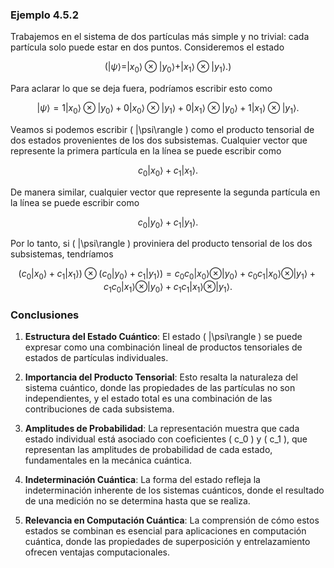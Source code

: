 ### Ejemplo 4.5.2

Trabajemos en el sistema de dos partículas más simple y no trivial: cada partícula solo puede estar en dos puntos. Consideremos el estado

$$
(|\psi\rangle = |x_0\rangle \otimes |y_0\rangle + |x_1\rangle \otimes |y_1\rangle. \tag{4.103})
$$

Para aclarar lo que se deja fuera, podríamos escribir esto como

$$
|\psi\rangle = 1|x_0\rangle \otimes |y_0\rangle + 0|x_0\rangle \otimes |y_1\rangle + 0|x_1\rangle \otimes |y_0\rangle + 1|x_1\rangle \otimes |y_1\rangle. \tag{4.104}
$$

Veamos si podemos escribir \( |\psi\rangle \) como el producto tensorial de dos estados provenientes de los dos subsistemas. Cualquier vector que represente la primera partícula en la línea se puede escribir como

$$
c_0 |x_0\rangle + c_1 |x_1\rangle. \tag{4.105}
$$

De manera similar, cualquier vector que represente la segunda partícula en la línea se puede escribir como

$$
c_0 |y_0\rangle + c_1 |y_1\rangle. \tag{4.106}
$$

Por lo tanto, si \( |\psi\rangle \) proviniera del producto tensorial de los dos subsistemas, tendríamos

$$
(c_0 |x_0\rangle + c_1 |x_1\rangle) \otimes (c_0 |y_0\rangle + c_1 |y_1\rangle) = c_0 c_0 |x_0\rangle \otimes |y_0\rangle + c_0 c_1 |x_0\rangle \otimes |y_1\rangle + c_1 c_0 |x_1\rangle \otimes |y_0\rangle + c_1 c_1 |x_1\rangle \otimes |y_1\rangle.
$$

### Conclusiones

1. **Estructura del Estado Cuántico**: El estado \( |\psi\rangle \) se puede expresar como una combinación lineal de productos tensoriales de estados de partículas individuales.

2. **Importancia del Producto Tensorial**: Esto resalta la naturaleza del sistema cuántico, donde las propiedades de las partículas no son independientes, y el estado total es una combinación de las contribuciones de cada subsistema.

3. **Amplitudes de Probabilidad**: La representación muestra que cada estado individual está asociado con coeficientes \( c_0 \) y \( c_1 \), que representan las amplitudes de probabilidad de cada estado, fundamentales en la mecánica cuántica.

4. **Indeterminación Cuántica**: La forma del estado refleja la indeterminación inherente de los sistemas cuánticos, donde el resultado de una medición no se determina hasta que se realiza.

5. **Relevancia en Computación Cuántica**: La comprensión de cómo estos estados se combinan es esencial para aplicaciones en computación cuántica, donde las propiedades de superposición y entrelazamiento ofrecen ventajas computacionales.
